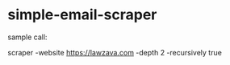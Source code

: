 # simple-email-scraper

sample call:

scraper -website https://lawzava.com -depth 2 -recursively true